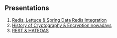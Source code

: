<style>
  .page-header {
    background-image: none;
  }
</style>
## Presentations

1. [Redis, Lettuce & Spring Data Redis Integration](presentations/redis.md)
2. [History of Cryptography & Encryption nowadays](presentations/encryption.md)
3. [REST & HATEOAS](presentations/hateoas.md)
